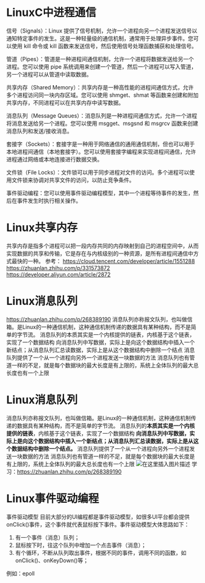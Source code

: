 # LinuxC中进程通信
信号（Signals）：Linux 提供了信号机制，允许一个进程向另一个进程发送信号以通知特定事件的发生。这是一种轻量级的通信机制，通常用于处理异步事件。您可以使用 kill 命令或 kill 函数来发送信号，然后使用信号处理函数捕获和处理信号。

管道（Pipes）：管道是一种进程间通信机制，允许一个进程将数据发送给另一个进程。您可以使用 pipe 系统调用来创建一个管道，然后一个进程可以写入管道，另一个进程可以从管道中读取数据。

共享内存（Shared Memory）：共享内存是一种高性能的进程间通信方式，允许多个进程访问同一块内存区域。您可以使用 shmget、shmat 等函数来创建和附加共享内存，不同进程可以在共享内存中读写数据。

消息队列（Message Queues）：消息队列是一种进程间通信方式，允许一个进程将消息发送给另一个进程。您可以使用 msgget、msgsnd 和 msgrcv 函数来创建消息队列和发送/接收消息。

套接字（Sockets）：套接字是一种用于网络通信的通用通信机制，但也可以用于本地进程间通信（本地套接字）。您可以使用套接字编程来实现进程间通信，允许进程通过网络或本地连接进行数据交换。

文件锁（File Locks）：文件锁可以用于同步进程对文件的访问。多个进程可以使用文件锁来协调对共享文件的访问，以防止竞争条件。

事件驱动编程：您可以使用事件驱动编程模型，其中一个进程等待事件的发生，然后在事件发生时执行相关操作。
# Linux共享内存
共享内存是指多个进程可以把一段内存共同的内存映射到自己的进程空间中，从而实现数据的共享和传输，它是存在与内核级别的一种资源，是所有进程间通信中方式最快的一种。
参考：
https://cloud.tencent.com/developer/article/1551288
https://zhuanlan.zhihu.com/p/331573872
https://developer.aliyun.com/article/2872
# Linux消息队列
https://zhuanlan.zhihu.com/p/268389190
消息队列亦称报文队列，也叫做信箱。是Linux的一种通信机制，这种通信机制传递的数据具有某种结构，而不是简单的字节流。
消息队列的本质其实是一个内核提供的链表，内核基于这个链表，实现了一个数据结构
向消息队列中写数据，实际上是向这个数据结构中插入一个新结点；从消息队列汇总读数据，实际上是从这个数据结构中删除一个结点
消息队列提供了一个从一个进程向另外一个进程发送一块数据的方法
消息队列也有管道一样的不足，就是每个数据块的最大长度是有上限的，系统上全体队列的最大总长度也有一个上限
# Linux消息队列

消息队列亦称报文队列，也叫做信箱。是Linux的一种通信机制，这种通信机制传递的数据具有某种结构，而不是简单的字节流。
消息队列的**本质其实是一个内核提供的链表**，内核基于这个链表，实现了一个数据结构
**向消息队列中写数据，实际上是向这个数据结构中插入一个新结点；从消息队列汇总读数据，实际上是从这个数据结构中删除一个结点。**
消息队列提供了一个从一个进程向另外一个进程发送一块数据的方法
消息队列也有管道一样的不足，就是每个数据块的最大长度是有上限的，系统上全体队列的最大总长度也有一个上限
![在这里插入图片描述](https://img-blog.csdnimg.cn/direct/324aac893bd64bea8158b80baa3edabb.png)
学习：https://zhuanlan.zhihu.com/p/268389190

# Linux事件驱动编程
事件驱动模型
目前大部分的UI编程都是事件驱动模型，如很多UI平台都会提供onClick()事件，这个事件就代表鼠标按下事件。事件驱动模型大体思路如下：
1. 有一个事件（消息）队列；
2. 鼠标按下时，往这个队列中增加一个点击事件（消息）；
3. 有个循环，不断从队列取出事件，根据不同的事件，调用不同的函数，如onClick()、onKeyDown()等；

例如：epoll








